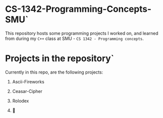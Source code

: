 # CS-1342-Programming-Concepts-SMU`

This repository hosts some programming projects I worked on, and learned from during my `C++` class at SMU - `CS 1342 - Programming concepts`. 

# Projects in the repository`
 
Currently in this repo, are the following projects:

1. Ascii-Fireworks

2. Ceasar-Cipher

3. Rolodex

4. 👻